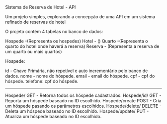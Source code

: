Sistema de Reserva de Hotel - API

Um projeto simples, explorando a concepção de uma API em um sistema refinado de reservas de hotel

O projeto contém 4 tabelas no banco de dados:

Hospede -(Representa os hospedes)
Hotel - ()
Quarto -(Representa o quarto do hotel onde haverá a reserva)
Reserva - (Representa a reserva de um quarto ou mais quartos)


Hospede:

id - Chave Primária, não repetível e auto incrementário pelo banco de dados.
nome - nome do hóspede.
email - email do hóspede.
cpf - cpf do hóspede.
telefone: cpf do hóspede.

--------------------------------------------------------------------------

Hospede/
    GET - Retorna todos os hóspede cadastrados.
Hospede/id/<id>
    GET - Reporta um hóspede baseado no ID escolhido.
Hospede/create
    POST - Cria um hóspede pasando os parâmetros escolhidos.
Hospede/delete/<id>
    DELETE - Deleta um hóspede baseado no ID escolhido.
Hospede/update/<id>
    PUT - Atualiza um hóspede baseado no ID escolhido.
    

